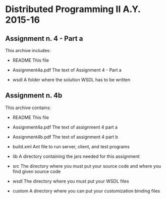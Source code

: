 Distributed Programming II A.Y. 2015-16
=======================================

Assignment n. 4 - Part a
------------------------

This archive includes:

- README            	This file

- Assignment4a.pdf   	The text of Assignment 4 - Part a

- wsdl               	A folder where the solution WSDL has to be written


Assignment n. 4b
----------------

This archive contains:

- README            This file

- Assignment4a.pdf  The text of assignment 4 part a

- Assignment4b.pdf  The text of assignment 4 part b

- build.xml         Ant file to run server, client, and test programs

- lib               A directory containing the jars needed for this
                    assignment

- src               The directory where you must put your source code and where you find given source code

- wsdl              The directory where you must put your WSDL files

- custom		    A directory where you can put your customization binding files